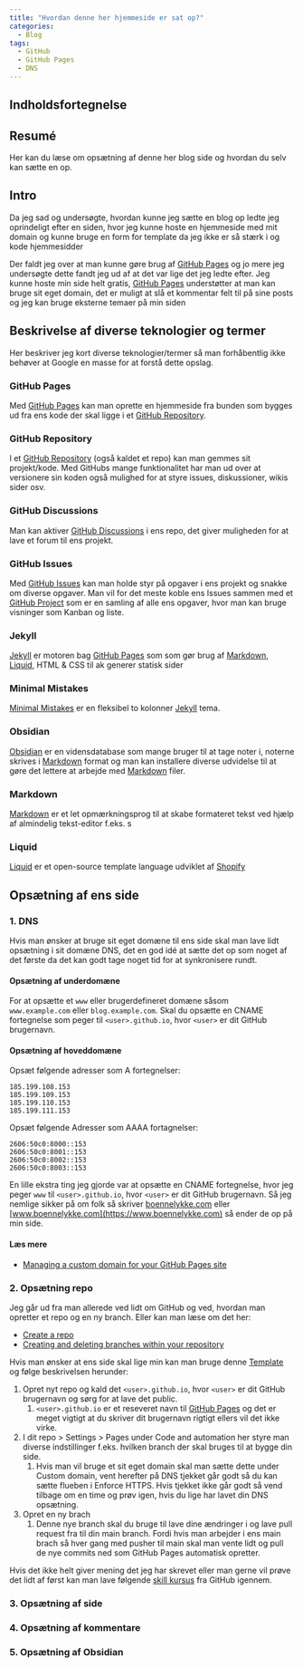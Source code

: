 ```yaml
---
title: "Hvordan denne her hjemmeside er sat op?"
categories:
  - Blog
tags:
  - GitHub
  - GitHub Pages
  - DNS
---
```

## Indholdsfortegnelse


## Resumé 
Her kan du læse om opsætning af denne her blog side og hvordan du selv kan sætte en op.

## Intro
Da jeg sad og undersøgte, hvordan kunne jeg sætte en blog op ledte jeg oprindeligt efter en siden, hvor jeg kunne hoste en hjemmeside med mit domain og kunne bruge en form for template da jeg ikke er så stærk i og kode hjemmesidder 

Der faldt jeg over at man kunne gøre brug af [GitHub Pages](https://pages.github.com) og jo mere jeg undersøgte dette fandt jeg ud af at det var lige det jeg ledte efter. Jeg kunne hoste min side helt gratis, [GitHub Pages](https://pages.github.com) understøtter at man kan bruge sit eget domain, det er muligt at slå et kommentar felt til på sine posts og jeg kan bruge eksterne temaer på min siden

<a id="DiverseTeknologierTermer"></a>
## Beskrivelse af diverse teknologier og termer 
Her beskriver jeg kort diverse teknologier/termer så man forhåbentlig ikke behøver at Google en masse for at forstå dette opslag.

### GitHub Pages
Med [GitHub Pages](https://pages.github.com) kan man oprette en hjemmeside fra bunden som bygges ud fra ens kode der skal ligge i et [GitHub Repository](#GitHub-Repository).

### GitHub Repository
I et [GitHub Repository](https://docs.github.com/en/get-started/quickstart/create-a-repo) (også kaldet et repo) kan man gemmes sit projekt/kode. Med GitHubs mange funktionalitet har man ud over at versionere sin koden også mulighed for at styre issues, diskussioner, wikis sider osv.

### GitHub Discussions
Man kan aktiver [GitHub Discussions](https://docs.github.com/en/discussions) i ens repo, det giver muligheden for at lave et forum til ens projekt.

### GitHub Issues
Med [GitHub Issues](https://github.com/features/issues) kan man holde styr på opgaver i ens projekt og snakke om diverse opgaver. Man vil for det meste koble ens Issues sammen med et [GitHub Project](https://docs.github.com/en/issues/planning-and-tracking-with-projects/learning-about-projects/about-projects) som er en samling af alle ens opgaver, hvor man kan bruge visninger som Kanban og liste.

### Jekyll
[Jekyll](https://jekyllrb.com) er motoren bag [GitHub Pages](https://pages.github.com) som som gør brug af [Markdown](#Markdown), [Liquid](Liquid), HTML & CSS til ak generer statisk sider

### Minimal Mistakes
[Minimal Mistakes](https://mademistakes.com/work/jekyll-themes/minimal-mistakes/) er en fleksibel to kolonner [Jekyll](#Jekyll) tema. 

### Obsidian
[Obsidian](https://obsidian.md) er en vidensdatabase som mange bruger til at tage noter i, noterne skrives i [Markdown](#Markdown) format og man kan installere diverse udvidelse til at gøre det lettere at arbejde med [Markdown](#Markdown) filer.

### Markdown
[Markdown](https://en.wikipedia.org/wiki/Markdown) er et let opmærkningsprog til at skabe formateret tekst ved hjælp af almindelig tekst-editor f.eks. s

### Liquid
[Liquid](https://github.com/Shopify/liquid) er et open-source template language udviklet af [Shopify](https://www.shopify.com/)


## Opsætning af ens side 

### 1. DNS

Hvis man ønsker at bruge sit eget domæne til ens side skal man lave lidt opsætning i sit domæne DNS, det en god idé at sætte det op som noget af det første da det kan godt tage noget tid for at synkronisere rundt.
#### Opsætning af underdomæne
For at opsætte et `www` eller brugerdefineret domæne såsom `www.example.com` eller `blog.example.com`.
Skal du opsætte en CNAME fortegnelse som peger til `<user>.github.io`, hvor `<user>` er dit GitHub brugernavn.

#### Opsætning af hoveddomæne
Opsæt følgende adresser som A fortegnelser:
```
185.199.108.153
185.199.109.153
185.199.110.153
185.199.111.153
```
Opsæt følgende Adresser som AAAA fortagnelser:
```
2606:50c0:8000::153
2606:50c0:8001::153
2606:50c0:8002::153
2606:50c0:8003::153
```

En lille ekstra ting jeg gjorde var at opsætte en CNAME fortegnelse, hvor jeg peger `www` til `<user>.github.io`, hvor `<user>` er dit GitHub brugernavn. Så jeg nemlige sikker på om folk så skriver [boennelykke.com](https://boennelykke.com) eller [www.boennelykke.com](https://www.boennelykke.com) så ender de op på min side.

#### Læs mere 
* [Managing a custom domain for your GitHub Pages site](https://docs.github.com/en/pages/configuring-a-custom-domain-for-your-github-pages-site/managing-a-custom-domain-for-your-github-pages-site)

### 2. Opsætning repo
Jeg går ud fra man allerede ved lidt om GitHub og ved, hvordan man opretter et repo og en ny branch. Eller kan man læse om det her: 
* [Create a repo](https://docs.github.com/en/github-ae@latest/get-started/quickstart/create-a-repo)
* [Creating and deleting branches within your repository](https://docs.github.com/en/pull-requests/collaborating-with-pull-requests/proposing-changes-to-your-work-with-pull-requests/creating-and-deleting-branches-within-your-repository)

Hvis man ønsker at ens side skal lige min kan man bruge denne [Template](https://github.com/mmistakes/mm-github-pages-starter/generate) og følge beskrivelsen herunder:
1. Opret nyt repo og kald det `<user>.github.io`, hvor `<user>` er dit GitHub brugernavn og sørg for at lave det public.
	1. `<user>.github.io` er et reseveret navn til [GitHub Pages](https://pages.github.com) og det er meget vigtigt at du skriver dit brugernavn rigtigt ellers vil det ikke virke.
2. I dit repo > Settings > Pages under Code and automation her styre man diverse indstillinger f.eks. hvilken branch der skal bruges til at bygge din side.
	1. Hvis man vil bruge et sit eget domain skal man sætte dette under Custom domain, vent herefter på DNS tjekket går godt så du kan sætte flueben i Enforce HTTPS. Hvis tjekket ikke går godt så vend tilbage om en time og prøv igen, hvis du lige har lavet din DNS opsætning.
3. Opret en ny brach
	1. Denne nye branch skal du bruge til lave dine ændringer i og lave pull request fra til din main branch. Fordi hvis man arbejder i ens main brach så hver gang med pusher til main skal man vente lidt og pull de nye commits ned som GitHub Pages automatisk opretter.

Hvis det ikke helt giver mening det jeg har skrevet eller man gerne vil prøve det lidt af først kan man lave følgende [skill kursus](https://github.com/skills/github-pages) fra GitHub igennem.

### 3. Opsætning af side

### 4. Opsætning af kommentare
### 5. Opsætning af Obsidian